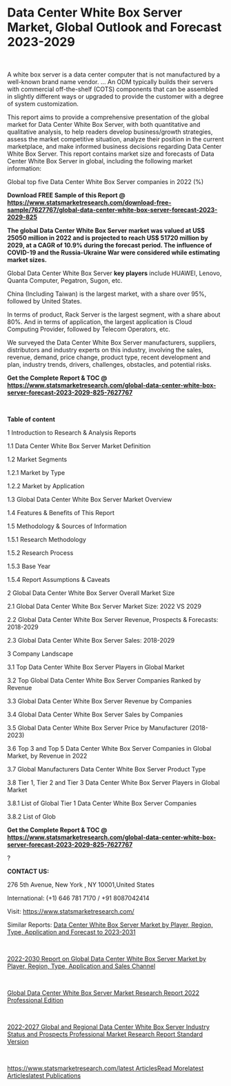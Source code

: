 <h1>Data Center White Box Server Market, Global Outlook and Forecast 2023-2029</h1><br/><p>A white box server is a data center computer that is not manufactured by a well-known brand name vendor. ... An ODM typically builds their servers with commercial off-the-shelf (COTS) components that can be assembled in slightly different ways or upgraded to provide the customer with a degree of system customization.</p>
 
 
 
 <p>This report aims to provide a comprehensive presentation of the global market for Data Center White Box Server, with both quantitative and qualitative analysis, to help readers develop business/growth strategies, assess the market competitive situation, analyze their position in the current marketplace, and make informed business decisions regarding Data Center White Box Server. This report contains market size and forecasts of Data Center White Box Server in global, including the following market information:</p>
 
 
 
 <p>Global top five Data Center White Box Server companies in 2022 (%)</p>
 
 
 
 <p><strong>Download FREE Sample of this Report @ <a href="https://www.statsmarketresearch.com/download-free-sample/7627767/global-data-center-white-box-server-forecast-2023-2029-825">https://www.statsmarketresearch.com/download-free-sample/7627767/global-data-center-white-box-server-forecast-2023-2029-825</a></strong></p>
 
 
 
 <p><strong>The global Data Center White Box Server market was valued at US$ 25050 million in 2022 and is projected to reach US$ 51720 million by 2029, at a <strong>CAGR</strong> of 10.9% during the forecast period. The influence of COVID-19 and the Russia-Ukraine War were considered while estimating market sizes.</strong></p>
 
 
 
 <p>Global Data Center White Box Server <strong>key players</strong> include HUAWEI, Lenovo, Quanta Computer, Pegatron, Sugon, etc.</p>
 
 
 
 <p>China (Including Taiwan) is the largest market, with a share over 95%, followed by United States.</p>
 
 
 
 <p>In terms of product, Rack Server is the largest segment, with a share about 80%. And in terms of application, the largest application is Cloud Computing Provider, followed by Telecom Operators, etc.</p>
 
 
 
 <p>We surveyed the Data Center White Box Server manufacturers, suppliers, distributors and industry experts on this industry, involving the sales, revenue, demand, price change, product type, recent development and plan, industry trends, drivers, challenges, obstacles, and potential risks.</p>
 
 
 
 <div><b>Get the Complete Report & TOC @ <a href="https://www.statsmarketresearch.com/global-data-center-white-box-server-forecast-2023-2029-825-7627767">https://www.statsmarketresearch.com/global-data-center-white-box-server-forecast-2023-2029-825-7627767</a></b></div>
 
 
 
 <p><br />
 
 <b>Table of content</b></p>
 
 
 
 <p>1 Introduction to Research & Analysis Reports<br />
 
 1.1 Data Center White Box Server Market Definition<br />
 
 1.2 Market Segments<br />
 
 1.2.1 Market by Type<br />
 
 1.2.2 Market by Application<br />
 
 1.3 Global Data Center White Box Server Market Overview<br />
 
 1.4 Features & Benefits of This Report<br />
 
 1.5 Methodology & Sources of Information<br />
 
 1.5.1 Research Methodology<br />
 
 1.5.2 Research Process<br />
 
 1.5.3 Base Year<br />
 
 1.5.4 Report Assumptions & Caveats<br />
 
 2 Global Data Center White Box Server Overall Market Size<br />
 
 2.1 Global Data Center White Box Server Market Size: 2022 VS 2029<br />
 
 2.2 Global Data Center White Box Server Revenue, Prospects & Forecasts: 2018-2029<br />
 
 2.3 Global Data Center White Box Server Sales: 2018-2029<br />
 
 3 Company Landscape<br />
 
 3.1 Top Data Center White Box Server Players in Global Market<br />
 
 3.2 Top Global Data Center White Box Server Companies Ranked by Revenue<br />
 
 3.3 Global Data Center White Box Server Revenue by Companies<br />
 
 3.4 Global Data Center White Box Server Sales by Companies<br />
 
 3.5 Global Data Center White Box Server Price by Manufacturer (2018-2023)<br />
 
 3.6 Top 3 and Top 5 Data Center White Box Server Companies in Global Market, by Revenue in 2022<br />
 
 3.7 Global Manufacturers Data Center White Box Server Product Type<br />
 
 3.8 Tier 1, Tier 2 and Tier 3 Data Center White Box Server Players in Global Market<br />
 
 3.8.1 List of Global Tier 1 Data Center White Box Server Companies<br />
 
 3.8.2 List of Glob</p>
 
 
 
 <div><b>Get the Complete Report & TOC @ <a href="https://www.statsmarketresearch.com/global-data-center-white-box-server-forecast-2023-2029-825-7627767">https://www.statsmarketresearch.com/global-data-center-white-box-server-forecast-2023-2029-825-7627767</a></b></div>
 
 
 
 <p>? </p>
 
 
 
 <p><b>CONTACT US:</b><br />
 
 276 5th Avenue, New York , NY 10001,United States<br />
 
 International: (+1) 646 781 7170 / +91 8087042414<br />
 
 Visit: <a href="https://www.statsmarketresearch.com/">https://www.statsmarketresearch.com/</a><br />
 
 Similar Reports: <a href="https://www.statsmarketresearch.com/global-data-center-white-box-server-forecast-2023-2029-825-7627767">Data Center White Box Server Market by Player, Region, Type, Application and Forecast to 2023-2031 </a><br />
 
 <br />
 
 <a href="https://www.statsmarketresearch.com/global-data-center-white-box-server-forecast-2023-2029-825-7627767">2022-2030 Report on Global Data Center White Box Server Market by Player, Region, Type, Application and Sales Channel</a><br />
 
 <br />
 
 <a href="https://www.statsmarketresearch.com/global-data-center-white-box-server-forecast-2023-2029-825-7627767">Global Data Center White Box Server Market Research Report 2022 Professional Edition</a><br />
 
 <br />
 
 <a href="https://www.statsmarketresearch.com/global-data-center-white-box-server-forecast-2023-2029-825-7627767">2022-2027 Global and Regional Data Center White Box Server Industry Status and Prospects Professional Market Research Report Standard Version</a><br />
 
 <br />
 
 <a href="https://gyeongbokgung.com">https://www.statsmarketresearch.com/</a><a href="https://hallyeomaritime.com">latest Articles</a><a href="https://jingwansa.com">Read More</a><a href="https://nguoiviet.jp/">latest Articles</a><a href="https://www.intelmarketresearch.com/">latest Publications</a></p>